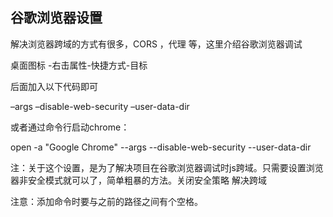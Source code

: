 


## 谷歌浏览器设置

解决浏览器跨域的方式有很多，CORS ，代理 等，这里介绍谷歌浏览器调试

桌面图标 -右击属性-快捷方式-目标

后面加入以下代码即可

–args –disable-web-security –user-data-dir


或者通过命令行启动chrome：

open -a "Google Chrome" --args --disable-web-security  --user-data-dir

注：关于这个设置，是为了解决项目在谷歌浏览器调试时js跨域。只需要设置浏览器非安全模式就可以了，简单粗暴的方法。关闭安全策略 解决跨域

注意：添加命令时要与之前的路径之间有个空格。
